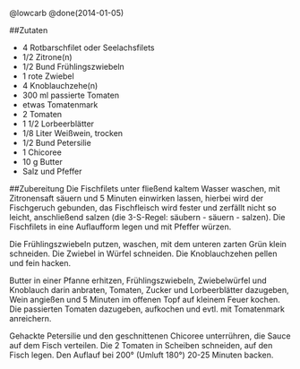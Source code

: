 @lowcarb
@done(2014-01-05)

##Zutaten
- 4  	Rotbarschfilet oder Seelachsfilets
- 1/2  	Zitrone(n)
- 1/2 Bund 	Frühlingszwiebeln
- 1     rote Zwiebel
- 4  	Knoblauchzehe(n)
- 300 ml passierte Tomaten
- etwas Tomatenmark 
- 2 Tomaten
- 1 1/2  	Lorbeerblätter
- 1/8 Liter 	Weißwein, trocken
- 1/2 Bund 	Petersilie
- 1 Chicoree
- 10 g 	Butter
- Salz und Pfeffer

##Zubereitung
Die Fischfilets unter fließend kaltem Wasser waschen, mit Zitronensaft säuern und 5 Minuten einwirken lassen, hierbei wird der Fischgeruch gebunden, das Fischfleisch wird fester und zerfällt nicht so leicht, anschließend salzen (die 3-S-Regel: säubern - säuern - salzen). Die Fischfilets in eine Auflaufform legen und mit Pfeffer würzen.

Die Frühlingszwiebeln putzen, waschen, mit dem unteren zarten Grün klein schneiden. Die Zwiebel in Würfel schneiden. Die Knoblauchzehen pellen und fein hacken. 

Butter in einer Pfanne erhitzen, Frühlingszwiebeln, Zwiebelwürfel und Knoblauch darin anbraten, Tomaten, Zucker und Lorbeerblätter dazugeben, Wein angießen und 5 Minuten im offenen Topf auf kleinem Feuer kochen. Die passierten Tomaten dazugeben, aufkochen und evtl. mit Tomatenmark anreichern.

Gehackte Petersilie und den geschnittenen Chicoree unterrühren, die Sauce auf dem Fisch verteilen. Die  2 Tomaten in Scheiben schneiden, auf den Fisch legen. Den Auflauf bei 200° (Umluft 180°) 20-25 Minuten backen. 